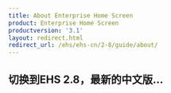```yaml
---
title: About Enterprise Home Screen
product: Enterprise Home Screen
productversion: '3.1'
layout: redirect.html
redirect_url: /ehs/ehs-cn/2-8/guide/about/
---
```


## 切换到EHS 2.8，最新的中文版...


